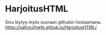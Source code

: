 # HarjoitusHTML
Sivu löytyy myös suoraan githubin hostaamana. https://saltycofvefe.github.io/HarjoitusHTML/
